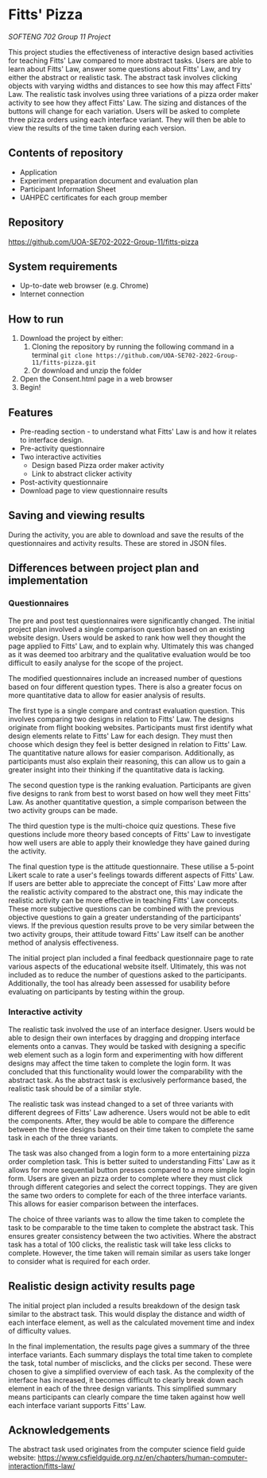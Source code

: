 # Fitts' Pizza

*SOFTENG 702 Group 11 Project*

This project studies the effectiveness of interactive design based activities for teaching Fitts' Law compared to more abstract tasks. Users are able to learn about Fitts' Law, answer some questions about Fitts' Law, and try either the abstract or realistic task. The abstract task involves clicking objects with varying widths and distances to see how this may affect Fitts' Law. The realistic task involves using three variations of a pizza order maker activity to see how they affect Fitts' Law. The sizing and distances of the buttons will change for each variation. Users will be asked to complete three pizza orders using each interface variant. They will then be able to view the results of the time taken during each version.

## Contents of repository

- Application
- Experiment preparation document and evaluation plan
- Participant Information Sheet
- UAHPEC certificates for each group member

## Repository

https://github.com/UOA-SE702-2022-Group-11/fitts-pizza

## System requirements

- Up-to-date web browser (e.g. Chrome)
- Internet connection

## How to run

1. Download the project by either:
   1. Cloning the repository by running the following command in a terminal `git clone https://github.com/UOA-SE702-2022-Group-11/fitts-pizza.git`
   2. Or download and unzip the folder
2. Open the Consent.html page in a web browser
3. Begin!

## Features

- Pre-reading section - to understand what Fitts' Law is and how it relates to interface design.
- Pre-activity questionnaire
- Two interactive activities
  - Design based Pizza order maker activity
  - Link to abstract clicker activity
- Post-activity questionnaire
- Download page to view questionnaire results

## Saving and viewing results

During the activity, you are able to download and save the results of the questionnaires and activity results. These are stored in JSON files.

## Differences between project plan and implementation

### Questionnaires

The pre and post test questionnaires were significantly changed. The initial project plan involved a single comparison question based on an existing website design. Users would be asked to rank how well they thought the page applied to Fitts' Law, and to explain why. Ultimately this was changed as it was deemed too arbitrary and the qualitative evaluation would be too difficult to easily analyse for the scope of the project.

The modified questionnaires include an increased number of questions based on four different question types. There is also a greater focus on more quantitative data to allow for easier analysis of results.

The first type is a single compare and contrast evaluation question. This involves comparing two designs in relation to Fitts' Law. The designs originate from flight booking websites. Participants must first identify what design elements relate to Fitts' Law for each design. They must then choose which design they feel is better designed in relation to Fitts' Law. The quantitative nature allows for easier comparison. Additionally, as participants must also explain their reasoning, this can allow us to gain a greater insight into their thinking if the quantitative data is lacking.

The second question type is the ranking evaluation. Participants are given five designs to rank from best to worst based on how well they meet Fitts' Law. As another quantitative question, a simple comparison between the two activity groups can be made.

The third question type is the multi-choice quiz questions. These five questions include more theory based concepts of Fitts' Law to investigate how well users are able to apply their knowledge they have gained during the activity.

The final question type is the attitude questionnaire. These utilise a 5-point Likert scale to rate a user's feelings towards different aspects of Fitts' Law. If users are better able to appreciate the concept of Fitts' Law more after the realistic activity compared to the abstract one, this may indicate the realistic activity can be more effective in teaching Fitts' Law concepts. These more subjective questions can be combined with the previous objective questions to gain a greater understanding of the participants' views. If the previous question results prove to be very similar between the two activity groups, their attitude toward Fitts' Law itself can be another method of analysis effectiveness.

The initial project plan included a final feedback questionnaire page to rate various aspects of the educational website itself. Ultimately, this was not included as to reduce the number of questions asked to the participants. Additionally, the tool has already been assessed for usability before evaluating on participants by testing within the group.

### Interactive activity

The realistic task involved the use of an interface designer. Users would be able to design their own interfaces by dragging and dropping interface elements onto a canvas. They would be tasked with designing a specific web element such as a login form and experimenting with how different designs may affect the time taken to complete the login form. It was concluded that this functionality would lower the comparability with the abstract task. As the abstract task is exclusively performance based, the realistic task should be of a similar style. 

The realistic task was instead changed to a set of three variants with different degrees of Fitts' Law adherence. Users would not be able to edit the components. After, they would be able to compare the difference between the three designs based on their time taken to complete the same task in each of the three variants.

The task was also changed from a login form to a more entertaining pizza order completion task. This is better suited to understanding Fitts' Law as it allows for more sequential button presses compared to a more simple login form. Users are given an pizza order to complete where they must click through different categories and select the correct toppings. They are given the same two orders to complete for each of the three interface variants. This allows for easier comparison between the interfaces.

The choice of three variants was to allow the time taken to complete the task to be comparable to the time taken to complete the abstract task. This ensures greater consistency between the two activities. Where the abstract task has a total of 100 clicks, the realistic task will take less clicks to complete. However, the time taken will remain similar as users take longer to consider what is required for each order.

## Realistic design activity results page

The initial project plan included a results breakdown of the design task similar to the abstract task. This would display the distance and width of each interface element, as well as the calculated movement time and index of difficulty values.

In the final implementation, the results page gives a summary of the three interface variants. Each summary displays the total time taken to complete the task, total number of misclicks, and the clicks per second. These were chosen to give a simplified overview of each task. As the complexity of the interface has increased, it becomes difficult to clearly break down each element in each of the three design variants. This simplified summary means participants can clearly compare the time taken against how well each interface variant supports Fitts' Law. 

## Acknowledgements

The abstract task used originates from the computer science field guide website: https://www.csfieldguide.org.nz/en/chapters/human-computer-interaction/fitts-law/
